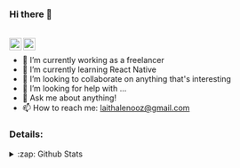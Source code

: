 ### Hi there 👋

<br/>
<a href="https://in.linkedin.com/in/laithalenooz">
  <img align="left" alt="Prashant's LinkdeIN" width="22px" src="https://cdn.jsdelivr.net/npm/simple-icons@v3/icons/linkedin.svg" />
</a>
<a href="https://in.linkedin.com/in/laithalenooz">
  <img align="left" alt="My Portfolio" width="22px" src="https://img.icons8.com/ios-filled/344/portfolio.png" />
</a>
<br />


- 🔭 I’m currently working as a freelancer
- 🌱 I’m currently learning React Native
- 👯 I’m looking to collaborate on anything that's interesting
- 🤔 I’m looking for help with ...
- 💬 Ask me about anything!
- 📫 How to reach me: laithalenooz@gmail.com


### Details:
<details>
  <summary>:zap: Github Stats</summary>
  <img align="left" alt="Suheib Github Stats" src="https://github-readme-stats.codestackr.vercel.app/api?username=laithalenooz&show_icons=true&hide_border=true" />
</details>
